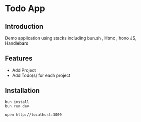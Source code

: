 # Todo App

## Introduction

Demo application using stacks including bun.sh , Htmx , hono JS, Handlebars 

## Features

- Add Project
- Add Todo(s) for each project

## Installation

```
bun install
bun run dev
```

```
open http://localhost:3000
```
